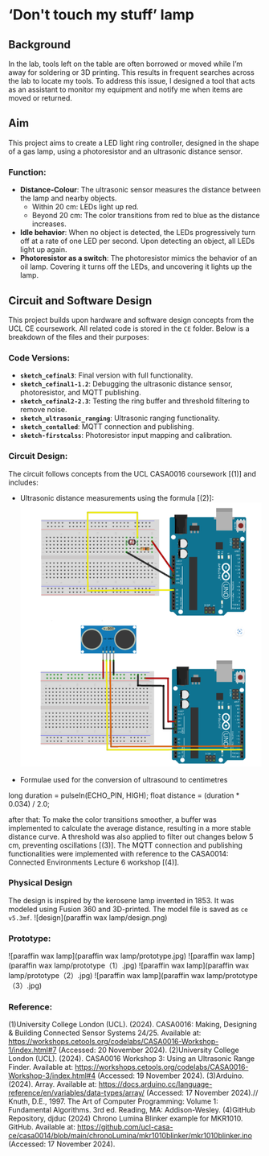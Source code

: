# ‘Don't touch my stuff’ lamp

## Background
In the lab, tools left on the table are often borrowed or moved while I’m away for soldering or 3D printing. This results in frequent searches across the lab to locate my tools. To address this issue, I designed a tool that acts as an assistant to monitor my equipment and notify me when items are moved or returned.

## Aim
This project aims to create a LED light ring controller, designed in the shape of a gas lamp, using a photoresistor and an ultrasonic distance sensor. 

### Function:
- **Distance-Colour**: The ultrasonic sensor measures the distance between the lamp and nearby objects.  
  - Within 20 cm: LEDs light up red.  
  - Beyond 20 cm: The color transitions from red to blue as the distance increases.  
- **Idle behavior**: When no object is detected, the LEDs progressively turn off at a rate of one LED per second. Upon detecting an object, all LEDs light up again.  
- **Photoresistor as a switch**: The photoresistor mimics the behavior of an oil lamp. Covering it turns off the LEDs, and uncovering it lights up the lamp.  

## Circuit and Software Design
This project builds upon hardware and software design concepts from the UCL CE coursework. All related code is stored in the `CE` folder. Below is a breakdown of the files and their purposes:

### Code Versions:
- **`sketch_cefinal3`**: Final version with full functionality.  
- **`sketch_cefinal1-1.2`**: Debugging the ultrasonic distance sensor, photoresistor, and MQTT publishing.  
- **`sketch_cefinal2-2.3`**: Testing the ring buffer and threshold filtering to remove noise.  
- **`sketch_ultrasonic_ranging`**: Ultrasonic ranging functionality.  
- **`sketch_contalled`**: MQTT connection and publishing.  
- **`sketch-firstcalss`**: Photoresistor input mapping and calibration.

### Circuit Design:
The circuit follows concepts from the UCL CASA0016 coursework [(1)] and includes:
- Ultrasonic distance measurements using the formula [(2)]:
 ![circuits](circuits.png)
  
- Formulae used for the conversion of ultrasound to centimetres

long duration = pulseIn(ECHO_PIN, HIGH);
float distance = (duration * 0.034) / 2.0;

after that:
To make the color transitions smoother, a buffer was implemented to calculate the average distance, resulting in a more stable distance curve. A threshold was also applied to filter out changes below 5 cm, preventing oscillations [(3)]. The MQTT connection and publishing functionalities were implemented with reference to the CASA0014: Connected Environments Lecture 6 workshop [(4)].

### Physical Design
The design is inspired by the kerosene lamp invented in 1853. It was modeled using Fusion 360 and 3D-printed. The model file is saved as `ce v5.3mf`.
 ![design](paraffin wax lamp/design.png)

### Prototype:
 ![paraffin wax lamp](paraffin wax lamp/prototype.jpg) ![paraffin wax lamp](paraffin wax lamp/prototype（1）.jpg)
 ![paraffin wax lamp](paraffin wax lamp/prototype（2）.jpg)  ![paraffin wax lamp](paraffin wax lamp/prototype（3）.jpg)
 
### Reference:
(1)University College London (UCL). (2024). CASA0016: Making, Designing & Building Connected Sensor Systems 24/25. Available at: https://workshops.cetools.org/codelabs/CASA0016-Workshop-1/index.html#7 (Accessed: 20 November 2024).
(2)University College London (UCL). (2024). CASA0016 Workshop 3: Using an Ultrasonic Range Finder. Available at: https://workshops.cetools.org/codelabs/CASA0016-Workshop-3/index.html#4 (Accessed: 19 November 2024).
(3)Arduino. (2024). Array. Available at: https://docs.arduino.cc/language-reference/en/variables/data-types/array/ (Accessed: 17 November 2024).// Knuth, D.E., 1997. The Art of Computer Programming: Volume 1: Fundamental Algorithms. 3rd ed. Reading, MA: Addison-Wesley.
(4)GitHub Repository, djduc (2024) Chrono Lumina Blinker example for MKR1010. GitHub. Available at: https://github.com/ucl-casa-ce/casa0014/blob/main/chronoLumina/mkr1010blinker/mkr1010blinker.ino (Accessed: 17 November 2024).

